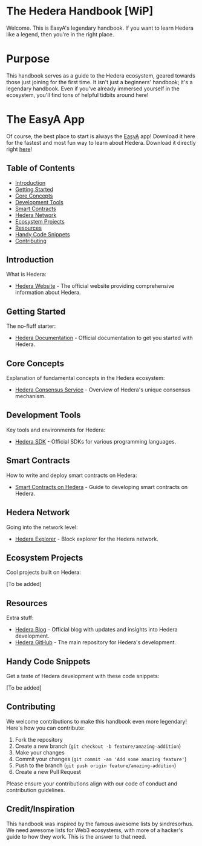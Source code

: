# The Hedera Handbook [WiP]

Welcome. This is EasyA's legendary handbook. If you want to learn Hedera like a legend, then you're in the right place.

# Purpose

This handbook serves as a guide to the Hedera ecosystem, geared towards those just joining for the first time. It isn't just a beginners' handbook; it's a legendary handbook. Even if you've already immersed yourself in the ecosystem, you'll find tons of helpful tidbits around here!

# The EasyA App

Of course, the best place to start is always the [EasyA](https://www.easya.io) app! Download it here for the fastest and most fun way to learn about Hedera. Download it directly right [here](https://links.easya.io/links/gotoapp)!

## Table of Contents

- [Introduction](#introduction)
- [Getting Started](#getting-started)
- [Core Concepts](#core-concepts)
- [Development Tools](#development-tools)
- [Smart Contracts](#smart-contracts)
- [Hedera Network](#hedera-network)
- [Ecosystem Projects](#ecosystem-projects)
- [Resources](#resources)
- [Handy Code Snippets](#handy-code-snippets)
- [Contributing](#contributing)

## Introduction

What is Hedera:

- [Hedera Website](https://hedera.com/) - The official website providing comprehensive information about Hedera.

## Getting Started

The no-fluff starter:

- [Hedera Documentation](https://docs.hedera.com/) - Official documentation to get you started with Hedera.

## Core Concepts

Explanation of fundamental concepts in the Hedera ecosystem:

- [Hedera Consensus Service](https://hedera.com/consensus-service) - Overview of Hedera's unique consensus mechanism.

## Development Tools

Key tools and environments for Hedera:

- [Hedera SDK](https://docs.hedera.com/guides/docs/sdks) - Official SDKs for various programming languages.

## Smart Contracts

How to write and deploy smart contracts on Hedera:

- [Smart Contracts on Hedera](https://docs.hedera.com/guides/docs/sdks/smart-contracts) - Guide to developing smart contracts on Hedera.

## Hedera Network

Going into the network level:

- [Hedera Explorer](https://hashscan.io/) - Block explorer for the Hedera network.

## Ecosystem Projects

Cool projects built on Hedera:

[To be added]

## Resources

Extra stuff:

- [Hedera Blog](https://hedera.com/blog) - Official blog with updates and insights into Hedera development.
- [Hedera GitHub](https://github.com/hashgraph) - The main repository for Hedera's development.

## Handy Code Snippets

Get a taste of Hedera development with these code snippets:

[To be added]

## Contributing

We welcome contributions to make this handbook even more legendary! Here's how you can contribute:

1. Fork the repository
2. Create a new branch (`git checkout -b feature/amazing-addition`)
3. Make your changes
4. Commit your changes (`git commit -am 'Add some amazing feature'`)
5. Push to the branch (`git push origin feature/amazing-addition`)
6. Create a new Pull Request

Please ensure your contributions align with our code of conduct and contribution guidelines.

## Credit/Inspiration

This handbook was inspired by the famous awesome lists by sindresorhus. We need awesome lists for Web3 ecosystems, with more of a hacker's guide to how they work. This is the answer to that need.
